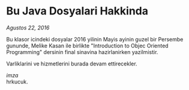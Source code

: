 # Bu Java Dosyalari Hakkinda

_Agustos 22, 2016_

Bu klasor icindeki dosyalar 2016 yilinin Mayis ayinin guzel bir Persembe gununde, Melike Kasan ile birlikte "Introduction to Objec Oriented Programming" dersinin final sinavina hazirlanirken yazilmistir.

Varliklarini ve hizmetlerini burada devam ettirecekler.

_imza_<br>
hrkucuk.
